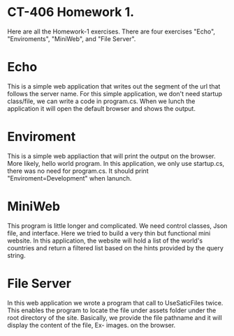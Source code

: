 # CT-406 Homework 1. 
Here are all the Homework-1 exercises. 
There are four exercises "Echo", "Enviroments", "MiniWeb", and "File Server".

# Echo
This is a simple web application that writes out the segment of the url that follows the server name. 
For this simple application, we don't need startup class/file, we can write a code in program.cs. When we 
lunch the application it will open the default browser and shows the output.

# Enviroment
This is a simple web appliaction that will print the output on the browser. More likely, hello world program. In this application, we only use startup.cs, there was no need for program.cs. It should print "Enviroment=Development" when lanunch.

# MiniWeb
This program is little longer and complicated. We need control classes, Json file, and interface. 
Here we tried to build a very thin but functional mini website. In this application, the website will hold a list of the world's countries and return a filtered list based on the hints provided by the query string.

# File Server
In this web application we wrote a program that call to UseSaticFiles twice. This enables the program to locate the file under assets folder under the root directory of the site. Basically, we provide the file pathname and it will display the content of the file, Ex- images. on the browser. 

